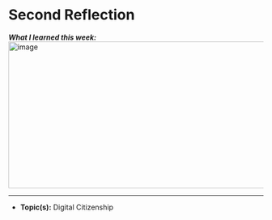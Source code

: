 # Second Reflection
***What I learned this week:***
<img width="521" height="290" alt="image" src="https://github.com/user-attachments/assets/29366b43-4147-4263-a638-5ca34d588ae2" />

---
- **Topic(s):** Digital Citizenship
